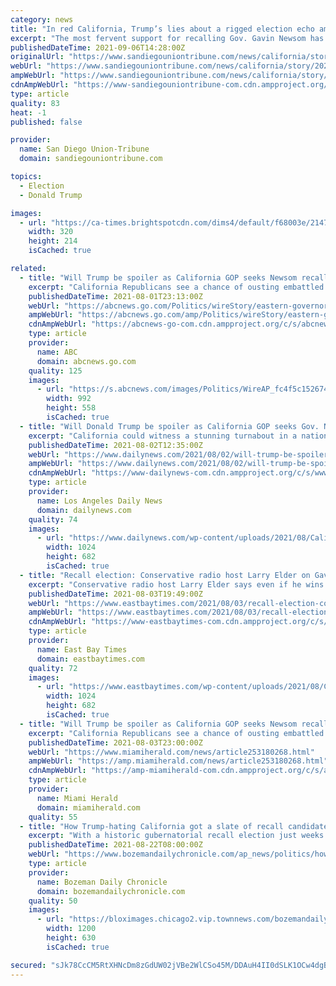 ```yaml
---
category: news
title: "In red California, Trump’s lies about a rigged election echo among recall supporters"
excerpt: "The most fervent support for recalling Gov. Gavin Newsom has come from rural Northern California, where Republicans are still angry about urban liberals, mail-in ballots and the 2020 election"
publishedDateTime: 2021-09-06T14:28:00Z
originalUrl: "https://www.sandiegouniontribune.com/news/california/story/2021-09-06/california-recall-newsom-rural-republicans-trump"
webUrl: "https://www.sandiegouniontribune.com/news/california/story/2021-09-06/california-recall-newsom-rural-republicans-trump"
ampWebUrl: "https://www.sandiegouniontribune.com/news/california/story/2021-09-06/california-recall-newsom-rural-republicans-trump?_amp=true"
cdnAmpWebUrl: "https://www-sandiegouniontribune-com.cdn.ampproject.org/c/s/www.sandiegouniontribune.com/news/california/story/2021-09-06/california-recall-newsom-rural-republicans-trump?_amp=true"
type: article
quality: 83
heat: -1
published: false

provider:
  name: San Diego Union-Tribune
  domain: sandiegouniontribune.com

topics:
  - Election
  - Donald Trump

images:
  - url: "https://ca-times.brightspotcdn.com/dims4/default/f68003e/2147483647/strip/true/crop/3979x2661+10+0/resize/320x214!/quality/90/?url=https%3A%2F%2Fcalifornia-times-brightspot.s3.amazonaws.com%2F25%2Fab%2Fead72e9f455784f53426e5c0376c%2Fap21229293140371.jpg"
    width: 320
    height: 214
    isCached: true

related:
  - title: "Will Trump be spoiler as California GOP seeks Newsom recall?"
    excerpt: "California Republicans see a chance of ousting embattled Democratic Gov. Gavin Newsom in a September recall election"
    publishedDateTime: 2021-08-01T23:13:00Z
    webUrl: "https://abcnews.go.com/Politics/wireStory/eastern-governors-model-california-gop-comeback-79204135"
    ampWebUrl: "https://abcnews.go.com/amp/Politics/wireStory/eastern-governors-model-california-gop-comeback-79204135"
    cdnAmpWebUrl: "https://abcnews-go-com.cdn.ampproject.org/c/s/abcnews.go.com/amp/Politics/wireStory/eastern-governors-model-california-gop-comeback-79204135"
    type: article
    provider:
      name: ABC
      domain: abcnews.go.com
    quality: 125
    images:
      - url: "https://s.abcnews.com/images/Politics/WireAP_fc4f5c1526744e9286fcdbc5f06b694d_16x9_992.jpg"
        width: 992
        height: 558
        isCached: true
  - title: "Will Donald Trump be spoiler as California GOP seeks Gov. Newsom recall?"
    excerpt: "California could witness a stunning turnabout in a nation of deeply polarized politics if the liberal state dumps Democratic Gov. Gavin Newsom and elects a Republican to fill his job in a"
    publishedDateTime: 2021-08-02T12:35:00Z
    webUrl: "https://www.dailynews.com/2021/08/02/will-trump-be-spoiler-as-california-gop-seeks-newsom-recall/"
    ampWebUrl: "https://www.dailynews.com/2021/08/02/will-trump-be-spoiler-as-california-gop-seeks-newsom-recall/amp/"
    cdnAmpWebUrl: "https://www-dailynews-com.cdn.ampproject.org/c/s/www.dailynews.com/2021/08/02/will-trump-be-spoiler-as-california-gop-seeks-newsom-recall/amp/"
    type: article
    provider:
      name: Los Angeles Daily News
      domain: dailynews.com
    quality: 74
    images:
      - url: "https://www.dailynews.com/wp-content/uploads/2021/08/California_Recall_13549.jpg?w=1024&#038;h=682"
        width: 1024
        height: 682
        isCached: true
  - title: "Recall election: Conservative radio host Larry Elder on Gavin Newsom, COVID and whether Trump lost in 2020"
    excerpt: "Conservative radio host Larry Elder says even if he wins in his bid to replace Gov. Gavin Newsom he is under no illusion that California will become a “libertarian utopia.”"
    publishedDateTime: 2021-08-03T19:49:00Z
    webUrl: "https://www.eastbaytimes.com/2021/08/03/recall-election-conservative-radio-host-larry-elder-on-gavin-newsom-covid-and-whether-trump-lost-in-2020/"
    ampWebUrl: "https://www.eastbaytimes.com/2021/08/03/recall-election-conservative-radio-host-larry-elder-on-gavin-newsom-covid-and-whether-trump-lost-in-2020/amp/"
    cdnAmpWebUrl: "https://www-eastbaytimes-com.cdn.ampproject.org/c/s/www.eastbaytimes.com/2021/08/03/recall-election-conservative-radio-host-larry-elder-on-gavin-newsom-covid-and-whether-trump-lost-in-2020/amp/"
    type: article
    provider:
      name: East Bay Times
      domain: eastbaytimes.com
    quality: 72
    images:
      - url: "https://www.eastbaytimes.com/wp-content/uploads/2021/08/California_Recall_Explainer_08571-1.jpg?w=1024&#038;h=682"
        width: 1024
        height: 682
        isCached: true
  - title: "Will Trump be spoiler as California GOP seeks Newsom recall?"
    excerpt: "California Republicans see a chance of ousting embattled Democratic Gov. Gavin Newsom in a September recall election."
    publishedDateTime: 2021-08-03T23:00:00Z
    webUrl: "https://www.miamiherald.com/news/article253180268.html"
    ampWebUrl: "https://amp.miamiherald.com/news/article253180268.html"
    cdnAmpWebUrl: "https://amp-miamiherald-com.cdn.ampproject.org/c/s/amp.miamiherald.com/news/article253180268.html"
    type: article
    provider:
      name: Miami Herald
      domain: miamiherald.com
    quality: 55
  - title: "How Trump-hating California got a slate of recall candidates who supported Trump"
    excerpt: "With a historic gubernatorial recall election just weeks away, California voters will soon decide whether they want to remove Gov. Gavin Newsom and, if so, who should succeed him as"
    publishedDateTime: 2021-08-22T08:00:00Z
    webUrl: "https://www.bozemandailychronicle.com/ap_news/politics/how-trump-hating-california-got-a-slate-of-recall-candidates-who-supported-trump/article_c0adfa19-fbed-575d-93ff-362f74b358c2.html"
    type: article
    provider:
      name: Bozeman Daily Chronicle
      domain: bozemandailychronicle.com
    quality: 50
    images:
      - url: "https://bloximages.chicago2.vip.townnews.com/bozemandailychronicle.com/content/tncms/custom/image/2ffee154-edef-11e4-a572-ab4a61dde6eb.png"
        width: 1200
        height: 630
        isCached: true

secured: "sJk78CcCM5RtXHNcDm8zGdUW02jVBe2WlCSo45M/DDAuH4II0dSLK1OCw4dgB1IHclV+i5T4d2E240n8cNpQAdbRqSpBih9gH89dngy4EVPCD8CWCfqBDuQz+vNlCGjqqp6kKhmDE91ka/YEeSUAgNlJCM8Q9/pTf2+PfCq9uJdPz1l24y8r1o74ogS1bFSc9jjlgBF744iu3dVp2Q7bQhAf2as8tqMzIb+wuBAw8RF70VKamL45douXO86b8fVFxCwOXFNSleSthJs1OGL1loooUpRmNRnhzti9uoN3jDcWB2Lr1cSWjskXIh9vkT3bSZ4C8anQpiasQRIaXpwngBG84Hwp2/AD/micQO8VVRw=;i4Xl9lpnaidk9HRyuCeMQQ=="
---
```


